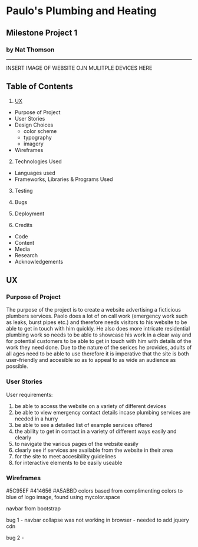 # Paulo's Plumbing and Heating
## Milestone Project 1 
### by Nat Thomson
---

INSERT IMAGE OF WEBSITE OJN MULITPLE DEVICES HERE

## Table of Contents
1. [UX](#ux)
* Purpose of Project
* User Stories
* Design Choices
  - color scheme
  - typography
  - imagery
* Wireframes

2. Technologies Used
* Languages used
* Frameworks, Libraries & Programs Used 

3. Testing

4. Bugs

5. Deployment

6. Credits 
* Code
* Content
* Media 
* Research
* Acknowledgements



## UX

### Purpose of Project
The purpose of the project is to create a website advertising a ficticious plumbers services. Paolo does a lot of on call work (emergency work such as leaks, burst pipes etc.) and therefore needs visitors to his website to be able to get in touch with him quickly. He also does more intricate residential plumbing work so needs to be able to showcase his work in a clear way and for potential customers to be able to get in touch with him with details of the work they need done. 
Due to the nature of the serices he provides, adults of all ages need to be able to use therefore it is imperative that the site is both user-friendly and accesible so as to appeal to as wide an audience as possible. 

### User Stories
User requirements:
1. be able to access the website on a variety of different devices
2. be able to view emergency contact details incase plumbing services are needed in a hurry
3. be able to see a detailed list of example services offered
4. the ability to get in contact in a variety of different ways easily and clearly
5. to navigate the various pages of the website easily
6. clearly see if services are available from the website in their area 
7. for the site to meet accesibility guidelines
8. for interactive elements to be easily useable

### Wireframes


#5C95EF
#414656
#A5ABBD colors based from complimenting colors to blue of logo image, found using mycolor.space

navbar from bootstrap 

bug 1 - navbar collapse was not working in browser - needed to add jquery cdn

bug 2 - 